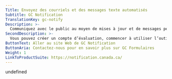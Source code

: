 ```yaml
---
Title: Envoyez des courriels et des messages texte automatisés
Subtitle: GC Notification
TranslationKey: gc-notify
Description: >-
  Communiquez avec le public au moyen de mises à jour et de messages personnalisés.
SecondDescription: >-
  Vous pouvez créer un compte d’évaluation, commencer à utiliser l’outil ou bien communiquer avec nous en visitant le site Web de GC Notification. 
ButtonText: Aller au site Web de GC Notification
ButtonAria: Contactez-nous pour en savoir plus sur GC Formulaires
Weight: 1
LinkToProductSuite: https://notification.canada.ca/
---
```


undefined
